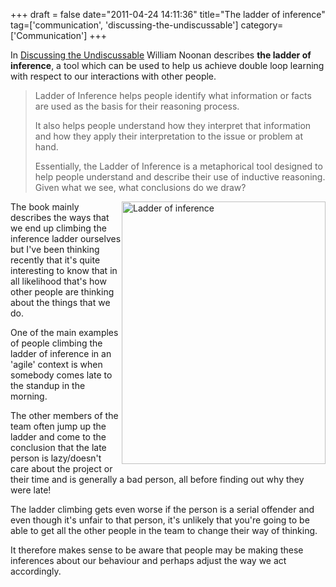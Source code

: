 +++
draft = false
date="2011-04-24 14:11:36"
title="The ladder of inference"
tag=['communication', 'discussing-the-undiscussable']
category=['Communication']
+++

In <a href="http://www.discussingtheundiscussable.com/">Discussing the Undiscussable</a> William Noonan describes <strong>the ladder of inference</strong>, a tool which can be used to help us achieve double loop learning with respect to our interactions with other people.

<blockquote>
Ladder of Inference helps people identify what information or facts are used as the basis for their reasoning process. 

It also helps people understand how they interpret that information and how they apply their interpretation to the issue or problem at hand. 

Essentially, the Ladder of Inference is a metaphorical tool designed to help people understand and describe their use of inductive reasoning. Given what we see, what conclusions do we draw?
</blockquote>

<div style="float:right">
<img src="{{<siteurl>}}/uploads/2011/04/ladder-of-inference.jpg" alt="Ladder of inference" border="0" width="326" height="420" />
</div>

The book mainly describes the ways that we end up climbing the inference ladder ourselves but I've been thinking recently that it's quite interesting to know that in all likelihood that's how other people are thinking about the things that we do. 

One of the main examples of people climbing the ladder of inference in an 'agile' context is when somebody comes late to the standup in the morning.

The other members of the team often jump up the ladder and come to the conclusion that the late person is lazy/doesn't care about the project or their time and is generally a bad person, all before finding out why they were late!

The ladder climbing gets even worse if the person is a serial offender and even though it's unfair to that person, it's unlikely that you're going to be able to get all the other people in the team to change their way of thinking.

It therefore makes sense to be aware that people may be making these inferences about our behaviour and perhaps adjust the way we act accordingly.
